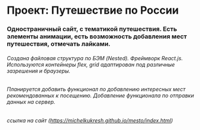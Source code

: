 # Проект: Путешествие по России

### Одностраничный сайт, с тематикой путешествия. Есть элементы анимации, есть возможность добавления мест путешествия, отмечать лайками.

###### Создана файловая структура по БЭМ (Nested). Фреймворк React.js. Используются контейнеры flex, grid адаптирован под различные зазрешения и браузеры.

###### Планируется добавить функционал по добавлению интересных мест рекомендованных к посещению. Добавление функционала по отправки данных на сервер.

###### ссылка на сайт (https://michelkukresh.github.io/mesto/index.html)
